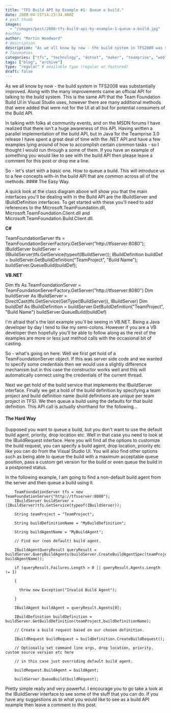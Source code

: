 ```yaml
---
title: "TFS Build API by Example #1: Queue a build."
date: 2008-04-21T14:23:34.000Z
# post thumb
images:
  - "/images/post/2008-tfs-build-api-by-example-1-queue-a-build.jpg"
#author
author: "Martin Woodward"
# description
description: "As we all know by now - the build system in TFS2008 was substantially improved."
# Taxonomies
categories: ["tfs", "technology", "dotnet", "maker", "teamprise", "web", "programming"]
tags: ["blog", "archive"]
type: "regular" # available type (regular or featured)
draft: false
---
```

[](http://www.woodwardweb.com/WindowsLiveWriter/TFSBuildAPIbyExample1Queueabuild_C1CE/BuildAPI_2.gif) As we all know by now - the build system in TFS2008 was substantially improved.  Along with the many improvements came an official API for talking to the build system.  This is the same API that the Team Foundation Build UI in Visual Studio uses, however there are many additional methods that were added that were not for the UI at all but for potential consumers of the Build API. 

In talking with folks at community events, and on the MSDN forums I have realized that there isn't a huge awareness of this API.  Having written a parallel implementation of the build API, but in Java for the Teamprise 3.0 release I have spent a great deal of time with the .NET API and have a few examples lying around of how to accomplish certain common tasks - so I thought I would run through a some of them.  If you have an example of something you would like to see with the build API then please leave a comment for this post or drop me a line. 

So - let's start with a basic one.  How to queue a build.  This will introduce us to a few concepts with-in the build API that are common across all of the methods. #### The Easy Way. 

A quick look at the class diagram above will show you that the main interfaces you'll be dealing with in the Build API are the IBuildServer and IBuildDefinition interfaces.  To get started with these you'll need to add references to the Microsoft.TeamFoundation.dll, Microsoft.TeamFoundation.Client.dll and Microsoft.TeamFoundation.Build.Client.dll. 

**C#** 

TeamFoundationServer tfs = TeamFoundationServerFactory.GetServer("http://tfsserver:8080");
IBuildServer buildServer = (IBuildServer)tfs.GetService(typeof(IBuildServer));
IBuildDefinition buildDef = buildServer.GetBuildDefinition("TeamProject", "Build Name");
buildServer.QueueBuild(buildDef);

**VB.NET**

Dim tfs As TeamFoundationServer = TeamFoundationServerFactory.GetServer("http://tfsserver:8080")
Dim buildServer As IBuildServer = DirectCast(tfs.GetService(GetType(IBuildServer)), IBuildServer)
Dim buildDef As IBuildDefinition = buildServer.GetBuildDefinition("TeamProject", "Build Name")
buildServer.QueueBuild(buildDef)

I'm afraid that's the last example you'll be seeing in VB.NET.  Being a Java developer by day I tend to like my semi-colons.  However if you are a VB developer then hopefully you'll be able to follow along as the rest of the examples are more or less just method calls with the occasional bit of casting.

So - what's going on here.  Well we first get hold of a TeamFoundationServer object.  If this was server side code and we wanted to specify some credentials then we would use a slightly difference mechanism but in this case the constructor works well and this will automatically connect using the credentials of the current thread.

Next we get hold of the build service that implements the IBuildServer interface.  Finally we get a hold of the build definition by specifying a team project and build definition name (build definitions are unique per team project in TFS).  We then queue a build using the defaults for that build definition.  This API call is actually shorthand for the following...
#### The Hard Way

 Supposed you want to queue a build, but you don't want to use the default build agent, priority, drop location etc.  Well in that case you need to look at the IBuildRequest interface.  Here you will find all the options to customize the build request, you can specify a build agent, drop location, priority etc like you can do from the Visual Studio UI.  You will also find other options such as being able to queue the build with a maximum acceptable queue position, pass a custom get version for the build or even queue the build in a postponed status.

In the following example, I am going to find a non-default build agent from the server and then queue a build using it.

        TeamFoundationServer tfs = new TeamFoundationServer("http://tfsserver:8080");
        IBuildServer buildServer = (IBuildServer)tfs.GetService(typeof(IBuildServer));

        String teamProject = "TeamProject";

        String buildDefinitionName = "MyBuildDefinition";

        String buildAgentName = "MyBuildAgent";

        // Find our (non default) build agent.

        IBuildAgentQueryResult queryResult = buildServer.QueryBuildAgents(buildServer.CreateBuildAgentSpec(teamProject, buildAgentName));

        if (queryResult.Failures.Length > 0 || queryResult.Agents.Length != 1)

        {

          throw new Exception("Invalid Build Agent");

        }

        IBuildAgent buildAgent = queryResult.Agents[0];

        IBuildDefinition buildDefinition = buildServer.GetBuildDefinition(teamProject,buildDefinitionName);

        // Create a build request based on our chosen definition.

        IBuildRequest buildRequest = buildDefinition.CreateBuildRequest();

        // Optionally set command line args, drop location, priority, custom source version etc here

        // in this case just overriding default build agent.

        buildRequest.BuildAgent = buildAgent;

        buildServer.QueueBuild(buildRequest);

Pretty simple really and very powerful.  I encourage you to go take a look at the IBuildServer interface to see some of the stuff that you can do.  If you have any suggestions as to what you would like to see as a build API example then leave a comment to this post.